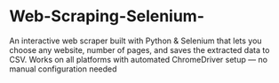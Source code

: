 # Web-Scraping-Selenium-
An interactive web scraper built with Python &amp; Selenium that lets you choose any website, number of pages, and saves the extracted data to CSV. Works on all platforms with automated ChromeDriver setup — no manual configuration needed

